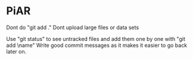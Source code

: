 # PiAR

Dont do "git add ." 
Dont upload large files or data sets

Use "git status" to see untracked files and add them one by one with "git add \name"
Write good commit messages as it makes it easier to go back later on. 

